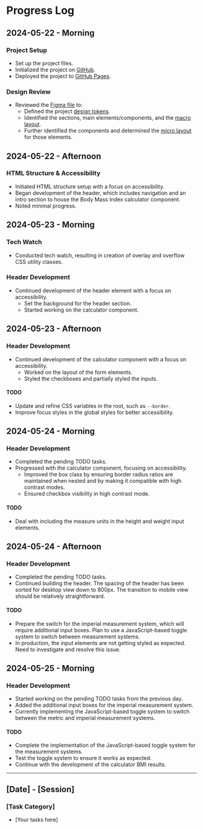 # Progress Log

## 2024-05-22 - Morning

### Project Setup

- Set up the project files.
- Initialized the project on [GitHub](https://github.com/nicholasgillespie/body-mass).
- Deployed the project to [GitHub Pages](https://nicholasgillespie.github.io/body-mass/).

### Design Review

- Reviewed the [Figma file](https://www.figma.com/design/2YW3dpK8roTgHVAZGZeODF/bmi-calculator?node-id=2-439) to:
  - Defined the project [design tokens](https://github.com/nicholasgillespie/body-mass/tree/main/src/styles/00-settings).
  - Identified the sections, main elements/components, and the [macro layout](../design/01-composition.png).
  - Further identified the components and determined the [micro layout](../design/02-components.png) for those elements.

## 2024-05-22 - Afternoon

### HTML Structure & Accessibility

- Initiated HTML structure setup with a focus on accessibility.
- Began development of the header, which includes navigation and an intro section to house the Body Mass Index calculator component.
- Noted minimal progress.

## 2024-05-23 - Morning

### Tech Watch

- Conducted tech watch, resulting in creation of overlay and overflow CSS utility classes.

### Header Development

- Continued development of the header element with a focus on accessibility.
  - Set the background for the header section.
  - Started working on the calculator component.

## 2024-05-23 - Afternoon

### Header Development

- Continued development of the calculator component with a focus on accessibility.
  - Worked on the layout of the form elements.
  - Styled the checkboxes and partially styled the inputs.

#### TODO

- Update and refine CSS variables in the root, such as `--border`.
- Improve focus styles in the global styles for better accessibility.

## 2024-05-24 - Morning

### Header Development

- Completed the pending TODO tasks.
- Progressed with the calculator component, focusing on accessibility.
  - Improved the box class by ensuring border radius ratios are maintained when nested and by making it compatible with high contrast modes.
  - Ensured checkbox visibility in high contrast mode.

#### TODO

- Deal with including the measure units in the height and weight input elements.

## 2024-05-24 - Afternoon

### Header Development

- Completed the pending TODO tasks.
- Continued building the header. The spacing of the header has been sorted for desktop view down to 800px. The transition to mobile view should be relatively straightforward.

#### TODO

- Prepare the switch for the imperial measurement system, which will require additional input boxes. Plan to use a JavaScript-based toggle system to switch between measurement systems.
- In production, the input elements are not getting styled as expected. Need to investigate and resolve this issue.

## 2024-05-25 - Morning

### Header Development

- Started working on the pending TODO tasks from the previous day.
- Added the additional input boxes for the imperial measurement system.
- Currently implementing the JavaScript-based toggle system to switch between the metric and imperial measurement systems.

#### TODO

- Complete the implementation of the JavaScript-based toggle system for the measurement systems.
- Test the toggle system to ensure it works as expected.
- Continue with the development of the calculator BMI results.

---

## [Date] - [Session]

### [Task Category]

- [Your tasks here]
